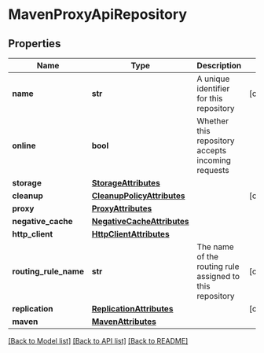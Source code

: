 # MavenProxyApiRepository

## Properties
Name | Type | Description | Notes
------------ | ------------- | ------------- | -------------
**name** | **str** | A unique identifier for this repository | [optional] 
**online** | **bool** | Whether this repository accepts incoming requests | 
**storage** | [**StorageAttributes**](StorageAttributes.md) |  | 
**cleanup** | [**CleanupPolicyAttributes**](CleanupPolicyAttributes.md) |  | [optional] 
**proxy** | [**ProxyAttributes**](ProxyAttributes.md) |  | 
**negative_cache** | [**NegativeCacheAttributes**](NegativeCacheAttributes.md) |  | 
**http_client** | [**HttpClientAttributes**](HttpClientAttributes.md) |  | 
**routing_rule_name** | **str** | The name of the routing rule assigned to this repository | [optional] 
**replication** | [**ReplicationAttributes**](ReplicationAttributes.md) |  | [optional] 
**maven** | [**MavenAttributes**](MavenAttributes.md) |  | 

[[Back to Model list]](../README.md#documentation-for-models) [[Back to API list]](../README.md#documentation-for-api-endpoints) [[Back to README]](../README.md)


